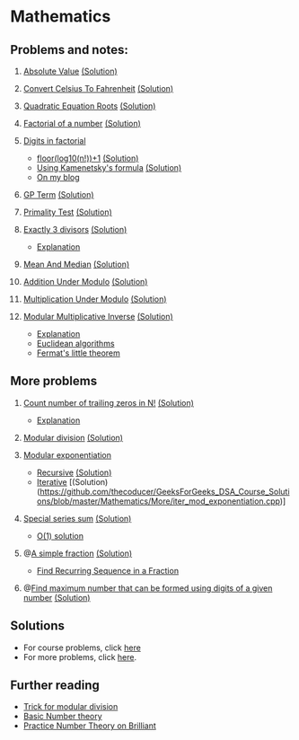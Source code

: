 # Mathematics

## Problems and notes:
1. [Absolute Value](https://practice.geeksforgeeks.org/problems/absolute-value/1/) [(Solution)](https://github.com/thecoducer/GeeksForGeeks_DSA_Course_Solutions/blob/master/Mathematics/absolute_value.cpp)

2. [Convert Celsius To Fahrenheit](https://practice.geeksforgeeks.org/problems/convert-celsius-to-fahrenheit/1/) [(Solution)](https://github.com/thecoducer/GeeksForGeeks_DSA_Course_Solutions/blob/master/Mathematics/celsius_to_fahrenheit.cpp)

3. [Quadratic Equation Roots](https://practice.geeksforgeeks.org/problems/quadratic-equation-roots/1) [(Solution)](https://github.com/thecoducer/GeeksForGeeks_DSA_Course_Solutions/blob/master/Mathematics/quadratic_roots.cpp)

4. [Factorial of a number](https://practice.geeksforgeeks.org/problems/factorial-of-number/1) [(Solution)](https://github.com/thecoducer/GeeksForGeeks_DSA_Course_Solutions/blob/master/Mathematics/factorial.cpp)

5. [Digits in factorial](https://practice.geeksforgeeks.org/problems/count-digits-in-a-factorial/0)
    - [floor(log10(n!))+1](https://www.geeksforgeeks.org/count-digits-factorial-set-1/) [(Solution)](https://github.com/thecoducer/GeeksForGeeks_DSA_Course_Solutions/blob/master/Mathematics/digits_in_factorial.cpp)
    - [Using Kamenetsky's formula](https://www.geeksforgeeks.org/count-digits-factorial-set-2/) [(Solution)](https://github.com/thecoducer/GeeksForGeeks_DSA_Course_Solutions/blob/master/Mathematics/kamenetsky_digits_in_factorial.cpp)
    - [On my blog](http://www.thecoducer.com/2019/07/kamenetsky-formula-to-count-digits-in-factorial.html)

6. [GP Term](https://practice.geeksforgeeks.org/problems/gp-term/1) [(Solution)](https://github.com/thecoducer/GeeksForGeeks_DSA_Course_Solutions/blob/master/Mathematics/gp_term.cpp)

7. [Primality Test](https://practice.geeksforgeeks.org/problems/primality-test/1) [(Solution)](https://github.com/thecoducer/GeeksForGeeks_DSA_Course_Solutions/blob/master/Mathematics/primality_test.cpp)

8. [Exactly 3 divisors](https://practice.geeksforgeeks.org/problems/exactly-3-divisors/1) [(Solution)](https://github.com/thecoducer/GeeksForGeeks_DSA_Course_Solutions/blob/master/Mathematics/exactly_3_divisors.cpp)
    - [Explanation](https://www.geeksforgeeks.org/numbers-exactly-3-divisors/)

9. [Mean And Median](https://practice.geeksforgeeks.org/problems/mean-and-median/1) [(Solution)](https://github.com/thecoducer/GeeksForGeeks_DSA_Course_Solutions/blob/master/Mathematics/mean_and_median.cpp)

10. [Addition Under Modulo](https://practice.geeksforgeeks.org/problems/addition-under-modulo/1) [(Solution)](https://github.com/thecoducer/GeeksForGeeks_DSA_Course_Solutions/blob/master/Mathematics/add_under_modulo.cpp)

11. [Multiplication Under Modulo](https://practice.geeksforgeeks.org/problems/multiplication-under-modulo/1) [(Solution)](https://github.com/thecoducer/GeeksForGeeks_DSA_Course_Solutions/blob/master/Mathematics/multiplication_under_modulo.cpp)

12. [Modular Multiplicative Inverse](https://practice.geeksforgeeks.org/problems/modular-multiplicative-inverse/1) [(Solution)](https://github.com/thecoducer/GeeksForGeeks_DSA_Course_Solutions/blob/master/Mathematics/modular_multiplicative_inverse.cpp)
    - [Explanation](https://www.geeksforgeeks.org/multiplicative-inverse-under-modulo-m/)
    - [Euclidean algorithms](https://www.geeksforgeeks.org/euclidean-algorithms-basic-and-extended/)
    - [Fermat's little theorem](https://www.geeksforgeeks.org/fermats-little-theorem/)

## More problems
1. [Count number of trailing zeros in N!](https://practice.geeksforgeeks.org/problems/trailing-zeroes-in-factorial/0) [(Solution)](https://github.com/thecoducer/GeeksForGeeks_DSA_Course_Solutions/blob/master/Mathematics/More/count_trailing_zeros_factorial.java)
    - [Explanation](https://www.geeksforgeeks.org/count-trailing-zeroes-factorial-number/)

2. [Modular division](https://www.geeksforgeeks.org/modular-division/) [(Solution)](https://github.com/thecoducer/GeeksForGeeks_DSA_Course_Solutions/blob/master/Mathematics/More/modular_division.cpp)

3. [Modular exponentiation](https://practice.geeksforgeeks.org/problems/modular-exponentiation-for-large-numbers/0)
    - [Recursive](https://www.geeksforgeeks.org/modular-exponentiation-recursive/) [(Solution)](https://github.com/thecoducer/GeeksForGeeks_DSA_Course_Solutions/blob/master/Mathematics/More/recur_mod_exponentiation.cpp)
    - [Iterative](https://www.geeksforgeeks.org/modular-exponentiation-power-in-modular-arithmetic/) [(Solution)(https://github.com/thecoducer/GeeksForGeeks_DSA_Course_Solutions/blob/master/Mathematics/More/iter_mod_exponentiation.cpp)]

4. [Special series sum](https://practice.geeksforgeeks.org/problems/special-series-sum/0) [(Solution)](https://github.com/thecoducer/GeeksForGeeks_DSA_Course_Solutions/blob/master/Mathematics/More/special_series_sum.cpp)
    - [O(1) solution](https://www.geeksforgeeks.org/sum-of-the-series-1-12-123-1234-1234-n/)

5. @[A simple fraction](https://practice.geeksforgeeks.org/problems/a-simple-fraction/0) [(Solution)](https://github.com/thecoducer/GeeksForGeeks_DSA_Course_Solutions/blob/master/Mathematics/More/a_simple_fraction.cpp)
    - [Find Recurring Sequence in a Fraction](https://www.geeksforgeeks.org/find-recurring-sequence-fraction/)

6. @[Find maximum number that can be formed using digits of a given number](https://practice.geeksforgeeks.org/problems/find-maximum-number/0) [(Solution)](https://github.com/thecoducer/GeeksForGeeks_DSA_Course_Solutions/blob/master/Mathematics/More/find_max_num_rearrange_digits.cpp)

## Solutions
- For course problems, click [here](https://github.com/thecoducer/GeeksForGeeks_DSA_Course_Solutions/blob/master/Mathematics)
- For more problems, click [here](https://github.com/thecoducer/GeeksForGeeks_DSA_Course_Solutions/tree/master/Mathematics/More).

## Further reading
- [Trick for modular division](https://www.geeksforgeeks.org/trick-modular-division-x1x2-xnbmodm/)
- [Basic Number theory](https://www.hackerearth.com/practice/math/number-theory/basic-number-theory-1/tutorial/)
- [Practice Number Theory on Brilliant](https://brilliant.org/number-theory/)